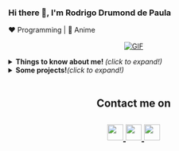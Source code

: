### Hi there 👋, I'm Rodrigo Drumond de Paula 
:heart: Programming | :eyes: Anime 

<p align="center">
  <a href="#">
    <img align="center" alt="GIF" src="https://media.giphy.com/media/iIqmM5tTjmpOB9mpbn/giphy.gif"/>
  </a>
</p>

<details>
  <summary> <b> Things to know about me! </b> <i>(click to expand!)</i> </summary>

### - Some Statistics ![estatisticas](https://user-images.githubusercontent.com/31081356/89725339-dce53080-d9e4-11ea-8b9e-195e032cf6f0.png):
<p>
  <a href="#">
    <img align="left"  height="150" src="https://github-readme-stats.vercel.app/api?username=rdrumond33&show_icons=true&count_private=true&line_height=32&hide=issues&theme=monokai" />
  </a>
  <a href="#">
    <img align="rigth" height="150" src="https://github-readme-stats.vercel.app/api/top-langs/?username=rdrumond33&theme=monokai&layout=compact" />
  </a>   
</p>

### - Languages and Tools:
- Tech Stack :computer::
<p align="center">
  <img src="https://raw.githubusercontent.com/8bithemant/8bithemant/master/svg/dev/languages/html.svg" alt="Twitter" style="vertical-align:top; margin:4px">
  <img src="https://raw.githubusercontent.com/8bithemant/8bithemant/master/svg/dev/languages/js.svg" alt="Twitter" style="vertical-align:top; margin:4px">
  <img src="https://raw.githubusercontent.com/8bithemant/8bithemant/master/svg/dev/languages/python.svg" alt="Twitter" style="vertical-align:top; margin:4px">
  <img src="https://raw.githubusercontent.com/8bithemant/8bithemant/master/svg/dev/services/npm.svg" alt="Twitter" style="vertical-align:top; margin:4px">
  <img src="https://raw.githubusercontent.com/8bithemant/8bithemant/master/svg/dev/tools/bash.svg" alt="Twitter" style="vertical-align:top; margin:4px">
  <img   src="https://raw.githubusercontent.com/8bithemant/8bithemant/master/svg/dev/tools/visualstudio_code.svg" alt="Twitter" style="vertical-align:top; margin:4px">
</p>

### - I'm currently:
- Teste.
</details>

<details>
  <summary> <b> Some projects!</b><i>(click to expand!)</i></summary><br>
  
<p >
<a href="https://github.com/rdrumond33/s2click">
<img align="rigth" height="125" src="https://github-readme-stats.vercel.app/api/pin/?username=rdrumond33&repo=s2click&show_owner=true&theme=monokai"/>
</a>
<a href="https://github.com/rdrumond33/schedule_frinds">
<img align="left" height="125" src="https://github-readme-stats.vercel.app/api/pin/?username=rdrumond33&repo=schedule_frinds&show_owner=true&theme=monokai"/>
</a>
<a href="https://github.com/rdrumond33/Compilador-Portugolo">
<img align="rigth" height="125"src="https://github-readme-stats.vercel.app/api/pin/?username=rdrumond33&repo=Compilador-Portugolo&show_owner=false&theme=monokai"/>
</a>
<a href="https://github.com/rdrumond33/beginner-with-artificial-intelligence">
<img align="left" height="125" src="https://github-readme-stats.vercel.app/api/pin/?username=rdrumond33&repo=beginner-with-artificial-intelligence&show_owner=false&theme=monokai"/>
</a>
</p>
 
</details>
<br>
<h2 align="center">Contact me on</h2>
<h2 align="center">
  <a href="https://www.linkedin.com/in/rodrigo-drumond-de-paula-481268120">
    <img src="https://github.com/gauravghongde/social-icons/blob/master/PNG/Black/LinkedIN_black.png" width="32" height="32"/>
  </a>     
  <a href="https://telegram.me/rdrumond33">
    <img src="https://github.com/gauravghongde/social-icons/blob/master/PNG/Black/Telegram_black.png" width="32" height="32"/>
  </a>
  <a href="https://discord.gg/rdrumond33">
    <img src="https://github.com/gauravghongde/social-icons/blob/master/PNG/Black/Discord_black.png" width="32" height="32"/>
  </a>      
</h2>

<!--
**rdrumond33/rdrumond33** is a ✨ _special_ ✨ repository because its `README.md` (this file) appears on your GitHub profile.



Here are some ideas to get you started:

- 🔭 I’m currently working on ...
- 🌱 I’m currently learning ...
- 👯 I’m looking to collaborate on ...
- 🤔 I’m looking for help with ...
- 💬 Ask me about ...
- 📫 How to reach me: ...
- 😄 Pronouns: ...
- ⚡ Fun fact: ...
-->
